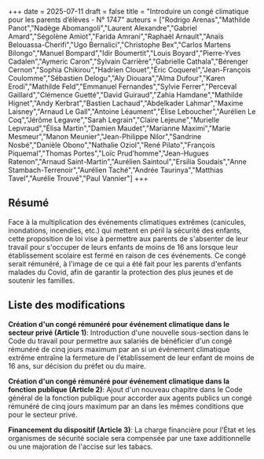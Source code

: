 +++
date = 2025-07-11
draft = false
title = "Introduire un congé climatique pour les parents d’élèves - N° 1747"
auteurs = ["Rodrigo Arenas","Mathilde Panot","Nadège Abomangoli","Laurent Alexandre","Gabriel Amard","Ségolène Amiot","Farida Amrani","Raphaël Arnault","Anaïs Belouassa-Cherifi","Ugo Bernalici","Christophe Bex","Carlos Martens Bilongo","Manuel Bompard","Idir Boumertit","Louis Boyard","Pierre-Yves Cadalen","Aymeric Caron","Sylvain Carrière","Gabrielle Cathala","Bérenger Cernon","Sophia Chikirou","Hadrien Clouet","Éric Coquerel","Jean-François Coulomme","Sébastien Delogu","Aly Diouara","Alma Dufour","Karen Erodi","Mathilde Feld","Emmanuel Fernandes","Sylvie Ferrer","Perceval Gaillard","Clémence Guetté","David Guiraud","Zahia Hamdane","Mathilde Hignet","Andy Kerbrat","Bastien Lachaud","Abdelkader Lahmar","Maxime Laisney","Arnaud Le Gall","Antoine Léaument","Élise Leboucher","Aurélien Le Coq","Jérôme Legavre","Sarah Legrain","Claire Lejeune","Murielle Lepvraud","Élisa Martin","Damien Maudet","Marianne Maximi","Marie Mesmeur","Manon Meunier","Jean-Philippe Nilor","Sandrine Nosbé","Danièle Obono","Nathalie Oziol","René Pilato","François Piquemal","Thomas Portes","Loïc Prud’homme","Jean-Hugues Ratenon","Arnaud Saint-Martin","Aurélien Saintoul","Ersilia Soudais","Anne Stambach-Terrenoir","Aurélien Taché","Andrée Taurinya","Matthias Tavel","Aurélie Trouvé","Paul Vannier"]
+++

## Résumé

Face à la multiplication des événements climatiques extrêmes (canicules, inondations, incendies, etc.) qui mettent en péril la sécurité des enfants, cette proposition de loi vise à permettre aux parents de s'absenter de leur travail pour s'occuper de leurs enfants de moins de 16 ans lorsque leur établissement scolaire est fermé en raison de ces événements. Ce congé serait rémunéré, à l'image de ce qui a été fait pour les parents d'enfants malades du Covid, afin de garantir la protection des plus jeunes et de soutenir les familles.

## Liste des modifications

**Création d'un congé rémunéré pour événement climatique dans le secteur privé (Article 1)**: Introduction d'une nouvelle sous-section dans le Code du travail pour permettre aux salariés de bénéficier d'un congé rémunéré de cinq jours maximum par an si un événement climatique extrême entraîne la fermeture de l'établissement de leur enfant de moins de 16 ans, sur décision du préfet ou du maire.

**Création d'un congé rémunéré pour événement climatique dans la fonction publique (Article 2)**: Ajout d'un nouveau chapitre dans le Code général de la fonction publique pour accorder aux agents publics un congé rémunéré de cinq jours maximum par an dans les mêmes conditions que pour le secteur privé.

**Financement du dispositif (Article 3)**: La charge financière pour l'État et les organismes de sécurité sociale sera compensée par une taxe additionnelle ou une majoration de l'accise sur les tabacs.
